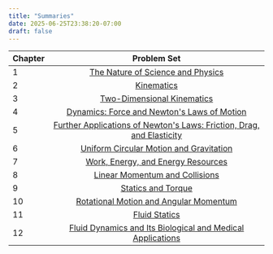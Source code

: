 ```yaml
---
title: "Summaries"
date: 2025-06-25T23:38:20-07:00
draft: false
---
```


| Chapter       |      Problem Set    | 
| ------------- | :-----------: |
|1              | [The Nature of Science and Physics](/summaries/sum1.pdf) |
|2              | [Kinematics](/summaries/sum2.pdf) | 
|3              | [Two-Dimensional Kinematics](/summaries/sum3.pdf) |
|4              | [Dynamics: Force and Newton's Laws of Motion](/summaries/sum4.pdf) |
|5              | [Further Applications of Newton's Laws: Friction, Drag, and Elasticity](/summaries/sum5.pdf) |
|6              | [Uniform Circular Motion and Gravitation](/summaries/sum6.pdf) |
|7              | [Work, Energy, and Energy Resources](/summaries/sum7.pdf) |
|8              | [Linear Momentum and Collisions](/summaries/sum8.pdf) |
|9              | [Statics and Torque](/summaries/sum9.pdf) |
|10              | [Rotational Motion and Angular Momentum](/summaries/sum10.pdf) |
|11              | [Fluid Statics](/summaries/sum11.pdf) |
|12              | [Fluid Dynamics and Its Biological and Medical Applications](/summaries/sum12.pdf) |



